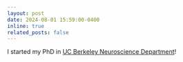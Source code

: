 ```yaml
---
layout: post
date: 2024-08-01 15:59:00-0400
inline: true
related_posts: false
---
```


I started my PhD in [UC Berkeley Neuroscience Department](https://neuroscience.berkeley.edu/home)!